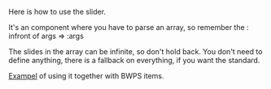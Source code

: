 Here is how to use the slider. 

It's an component where you have to parse an array, so remember the : infront of args => :args

The slides in the array can be infinite, so don't hold back. 
You don't need to define anything, there is a fallback on everything, if you want the standard. 

[Exampel](examples/index.md?id=slider-with-bwps) of using it together with BWPS items. 